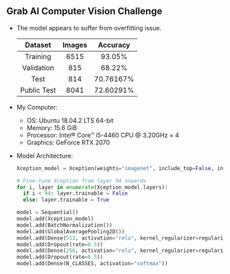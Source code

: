 ## Grab AI Computer Vision Challenge
- The model appears to suffer from overfitting issue.

  |Dataset|Images|Accuracy|
  |:-:|:-:|:-:|
  |Training|6515|93.05%|
  |Validation|815|68.22%|
  |Test|814|70.76167%|
  |Public Test|8041|72.60291%|

- My Computer:
  - OS: Ubuntu 18.04.2 LTS 64-bit
  - Memory: 15.6 GiB
  - Processor: Intel® Core™ i5-4460 CPU @ 3.20GHz × 4
  - Graphics: GeForce RTX 2070

- Model Architecture:
  ```python
  Xception_model = Xception(weights="imagenet", include_top=False, input_shape=(IMG_HEIGHT, IMG_WIDTH, 3))
  
  # Fine-tune Xception from layer 94 onwards
  for i, layer in enumerate(Xception_model.layers):
    if i < 94: layer.trainable = False
    else: layer.trainable = True
  
  model = Sequential()
  model.add(Xception_model)
  model.add(BatchNormalization())
  model.add(GlobalAveragePooling2D())
  model.add(Dense(512, activation="relu", kernel_regularizer=regularizers.l2(0.01)))
  model.add(Dropout(rate=0.5))
  model.add(Dense(256, activation="relu", kernel_regularizer=regularizers.l2(0.01)))
  model.add(Dropout(rate=0.5))
  model.add(Dense(N_CLASSES, activation="softmax"))
  ```
